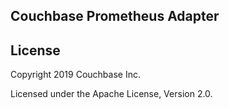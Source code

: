 Couchbase Prometheus Adapter
-----------------------


License
--------
Copyright 2019 Couchbase Inc.

Licensed under the Apache License, Version 2.0.
